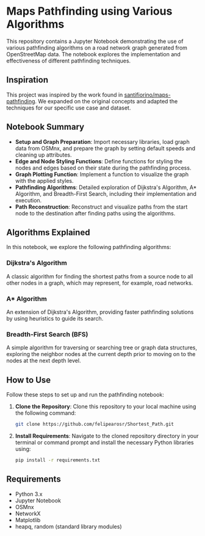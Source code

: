 # Maps Pathfinding using Various Algorithms

This repository contains a Jupyter Notebook demonstrating the use of various pathfinding algorithms on a road network graph generated from OpenStreetMap data. The notebook explores the implementation and effectiveness of different pathfinding techniques.

## Inspiration

This project was inspired by the work found in [santifiorino/maps-pathfinding](https://github.com/santifiorino/maps-pathfinding/tree/main). We expanded on the original concepts and adapted the techniques for our specific use case and dataset.

## Notebook Summary

- **Setup and Graph Preparation**: Import necessary libraries, load graph data from OSMnx, and prepare the graph by setting default speeds and cleaning up attributes.
- **Edge and Node Styling Functions**: Define functions for styling the nodes and edges based on their state during the pathfinding process.
- **Graph Plotting Function**: Implement a function to visualize the graph with the applied styles.
- **Pathfinding Algorithms**: Detailed exploration of Dijkstra's Algorithm, A* Algorithm, and Breadth-First Search, including their implementation and execution.
- **Path Reconstruction**: Reconstruct and visualize paths from the start node to the destination after finding paths using the algorithms.

## Algorithms Explained

In this notebook, we explore the following pathfinding algorithms:

### Dijkstra's Algorithm
A classic algorithm for finding the shortest paths from a source node to all other nodes in a graph, which may represent, for example, road networks.

### A* Algorithm
An extension of Dijkstra's Algorithm, providing faster pathfinding solutions by using heuristics to guide its search.

### Breadth-First Search (BFS)
A simple algorithm for traversing or searching tree or graph data structures, exploring the neighbor nodes at the current depth prior to moving on to the nodes at the next depth level.

## How to Use

Follow these steps to set up and run the pathfinding notebook:

1. **Clone the Repository**: Clone this repository to your local machine using the following command:
   ```bash
   git clone https://github.com/felipearosr/Shortest_Path.git
   ```

2. **Install Requirements**: Navigate to the cloned repository directory in your terminal or command prompt and install the necessary Python libraries using:
   ```bash
   pip install -r requirements.txt
   ```

## Requirements

- Python 3.x
- Jupyter Notebook
- OSMnx
- NetworkX
- Matplotlib
- heapq, random (standard library modules)